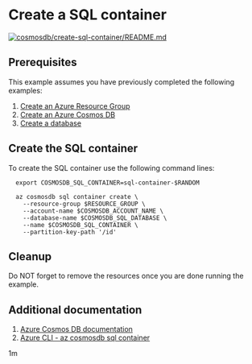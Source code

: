 
# Create a SQL container

[![cosmosdb/create-sql-container/README.md](https://github.com/Azure-Samples/java-on-azure-examples/actions/workflows/cosmosdb_create-sql-container_README_md.yml/badge.svg)](https://github.com/Azure-Samples/java-on-azure-examples/actions/workflows/cosmosdb_create-sql-container_README_md.yml)

## Prerequisites

This example assumes you have previously completed the following examples:

1. [Create an Azure Resource Group](../../group/create/README.md)
1. [Create an Azure Cosmos DB](../create/README.md)
1. [Create a database](../create-sql-database/README.md)

<!-- 

  if [[ -z $REGION ]]; then
    export REGION=westus
  fi

  -->
<!-- workflow.cron(0 18 * * 3) -->
<!-- workflow.include(../create-sql-database/README.md) -->

## Create the SQL container

To create the SQL container use the following command lines:

<!-- workflow.skip() -->
````shell
  export COSMOSDB_SQL_CONTAINER=sql-container-$RANDOM

  az cosmosdb sql container create \
    --resource-group $RESOURCE_GROUP \
    --account-name $COSMOSDB_ACCOUNT_NAME \
    --database-name $COSMOSDB_SQL_DATABASE \
    --name $COSMOSDB_SQL_CONTAINER \
    --partition-key-path '/id'
````

<!-- workflow.run()

  if [[ -z $COSMOSDB_SQL_CONTAINER ]]; then
    export COSMOSDB_SQL_CONTAINER=sql-container-$RANDOM
    az cosmosdb sql container create \
      --resource-group $RESOURCE_GROUP \
      --account-name $COSMOSDB_ACCOUNT_NAME \
      --database-name $COSMOSDB_SQL_DATABASE \
      --name $COSMOSDB_SQL_CONTAINER \
      --partition-key-path '/id'
  fi

  -->

## Cleanup

<!-- workflow.directOnly()
  
  export RESULT=$(az cosmosdb sql container show \
    --resource-group $RESOURCE_GROUP \
    --account-name $COSMOSDB_ACCOUNT_NAME \
    --database-name $COSMOSDB_SQL_DATABASE \
    --name $COSMOSDB_SQL_CONTAINER \
    --output tsv --query id)
  az group delete --name $RESOURCE_GROUP --yes || true
  if [[ "$RESULT" == "" ]]; then
    echo "Failed to create CosmosDB SQL container $COSMOSDB_SQL_CONTAINER"
    exit 1
  fi

  -->

Do NOT forget to remove the resources once you are done running the example.

## Additional documentation

1. [Azure Cosmos DB documentation](https://docs.microsoft.com/azure/cosmos-db/README.md)
1. [Azure CLI - az cosmosdb sql container](https://docs.microsoft.com/cli/azure/cosmosdb/sql/container)

1m
